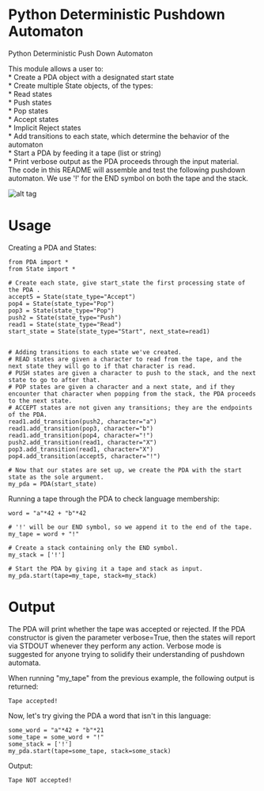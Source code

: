 Python Deterministic Pushdown Automaton
===========

Python Deterministic Push Down Automaton<br>

This module allows a user to:<br>
    * Create a PDA object with a designated start state<br>
    * Create multiple State objects, of the types:<br>
     * Read states<br>
     * Push states<br>
     * Pop states<br> 
     * Accept states<br>
     * Implicit Reject states<br>
    * Add transitions to each state, which determine the behavior of the automaton<br>
    * Start a PDA by feeding it a tape (list or string)<br> 
    * Print verbose output as the PDA proceeds through the input material.
<br>
The code in this README will assemble and test the following pushdown automaton.  We use '!' for the END symbol on both the tape and the stack.

![alt tag](http://i.imgur.com/jheP0Zl.png )

Usage
===========

Creating a PDA and States:
    
    from PDA import *
    from State import *
     
    # Create each state, give start_state the first processing state of the PDA .
    accept5 = State(state_type="Accept")
    pop4 = State(state_type="Pop")
    pop3 = State(state_type="Pop")
    push2 = State(state_type="Push")
    read1 = State(state_type="Read")
    start_state = State(state_type="Start", next_state=read1)


    # Adding transitions to each state we've created.
    # READ states are given a character to read from the tape, and the next state they will go to if that character is read.
    # PUSH states are given a character to push to the stack, and the next state to go to after that.
    # POP states are given a character and a next state, and if they encounter that character when popping from the stack, the PDA proceeds to the next state.
    # ACCEPT states are not given any transitions; they are the endpoints of the PDA.
    read1.add_transition(push2, character="a")
    read1.add_transition(pop3, character="b")
    read1.add_transition(pop4, character="!")
    push2.add_transition(read1, character="X")
    pop3.add_transition(read1, character="X")
    pop4.add_transition(accept5, character="!")

    # Now that our states are set up, we create the PDA with the start state as the sole argument.
    my_pda = PDA(start_state)

Running a tape through the PDA to check language membership:


    word = "a"*42 + "b"*42

    # '!' will be our END symbol, so we append it to the end of the tape.
    my_tape = word + "!"

    # Create a stack containing only the END symbol.
    my_stack = ['!']

    # Start the PDA by giving it a tape and stack as input.
    my_pda.start(tape=my_tape, stack=my_stack)

Output
==========
The PDA will print whether the tape was accepted or rejected.  If the PDA constructor is given the parameter verbose=True, then the states will report via STDOUT whenever they perform any action.  Verbose mode is suggested for anyone trying to solidify their understanding of pushdown automata.

When running "my_tape" from the previous example, the following output is returned:


    Tape accepted!

Now, let's try giving the PDA a word that isn't in this language:


    some_word = "a"*42 + "b"*21
    some_tape = some_word + "!"
    some_stack = ['!']
    my_pda.start(tape=some_tape, stack=some_stack)

Output:


    Tape NOT accepted!
